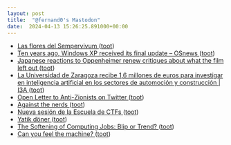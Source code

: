```yaml
---
layout: post
title:  "@fernand0's Mastodon"
date:  2024-04-13 15:26:25.891000+00:00
---
```

*  [Las flores del Sempervivum ](https://www.flickr.com/photos/fernand0/53623759537) ([toot](https://mastodon.social/@fernand0/112264608867233153))
*  [Ten years ago, Windows XP received its final update  –  OSnews ](https://www.osnews.com/story/139212/ten-years-ago-windows-xp-received-its-final-update) ([toot](https://mastodon.social/@fernand0/112264422666272623))
*  [Japanese reactions to Oppenheimer renew critiques about what the film left out ](https://www.vox.com/culture/24118314/oppenheimer-japan-premiere-christopher-nolan-hiroshima-nagasak) ([toot](https://mastodon.social/@fernand0/112263716220989645))
*  [La Universidad de Zaragoza recibe 1,6 millones de euros para investigar en inteligencia artificial en los sectores de automoción y construcción \|  I3A   ](https://i3a.unizar.es/es/noticias/la-universidad-de-zaragoza-recibe-16-millones-de-euros-para-investigar-en-inteligencia) ([toot](https://mastodon.social/@fernand0/112263456453379590))
*  [Open Letter to Anti-Zionists on Twitter ](https://scottaaronson.blog/?p=784) ([toot](https://mastodon.social/@fernand0/112263277427461846))
*  [Against the nerds ](https://scottlocklin.wordpress.com/2024/03/28/against-the-nerds) ([toot](https://mastodon.social/@fernand0/112262948295883772))
*  [Nueva sesión de la Escuela de CTFs ](http://www.unizar.es/actualidad/vernoticia_ng.php?id=8211) ([toot](https://mastodon.social/@fernand0/112261278933432658))
*  [Yatik döner ](https://avecesunafoto.wordpress.com/2024/04/12/yatik-doner) ([toot](https://mastodon.social/@fernand0/112261251753585434))
*  [The Softening of Computing Jobs: Blip or Trend? ](https://blog.computationalcomplexity.org/2024/03/the-softening-of-computing-jobs-blip-or.htm) ([toot](https://mastodon.social/@fernand0/112259483343306652))
*  [Can you feel the machine? ](https://blog.computationalcomplexity.org/2024/03/can-you-feel-machine.htm) ([toot](https://mastodon.social/@fernand0/112259191285727476))
